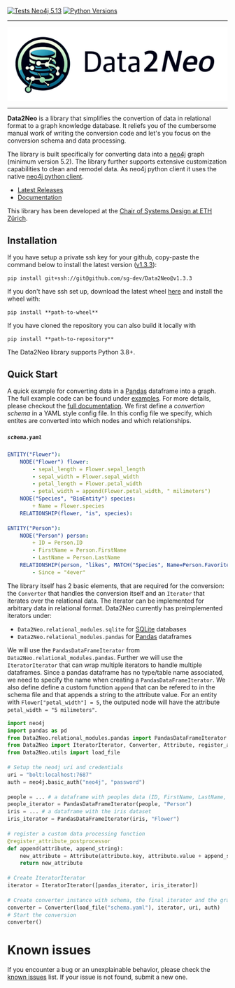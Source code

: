 [![Tests Neo4j 5.13](https://github.com/sg-dev/data2neo/actions/workflows/tests_neo4j5.yaml/badge.svg)](https://github.com/sg-dev/data2neo/actions/workflows/tests_neo4j5.yaml)
[![Python Versions](https://img.shields.io/badge/python-3.8%20%7C%C2%A03.9%C2%A0%7C%C2%A03.10%C2%A0%7C%203.11%C2%A0%7C%203.12-orange)](https://github.com/sg-dev/data2neo/actions/workflows) 

---
<p align="center">
  <img src="docs/source/assets/images/data2neo_banner.png" alt="Data2Neo banner"/>
</p>

---
**Data2Neo** is a library that simplifies the convertion of data in relational format to a graph knowledge database. It reliefs you of the cumbersome manual work of writing the conversion code and let's you focus on the conversion schema and data processing.

The library is built specifically for converting data into a [neo4j](https://neo4j.com/) graph (minimum version 5.2). The library further supports extensive customization capabilities to clean and remodel data. As neo4j python client it uses the native [neo4j python client](https://neo4j.com/docs/getting-started/languages-guides/neo4j-python/).


 - [Latest Releases](https://github.com/sg-dev/Data2Neo/tags)
 - [Documentation](https://Data2Neo.jkminder.ch)

This library has been developed at the [Chair of Systems Design at ETH Zürich](https://www.sg.ethz.ch).

## Installation
If you have setup a private ssh key for your github, copy-paste the command below to install the latest version ([v1.3.3][latest_tag]):
```
pip install git+ssh://git@github.com/sg-dev/Data2Neo@v1.3.3
```

If you don't have ssh set up, download the latest wheel [here][latest_wheel] and install the wheel with:
```
pip install **path-to-wheel**
```

If you have cloned the repository you can also build it locally with
```
pip install **path-to-repository**
```
The Data2Neo library supports Python 3.8+.

## Quick Start
A quick example for converting data in a [Pandas](https://pandas.pydata.org) dataframe into a graph. The full example code can be found under [examples](/examples). For more details, please checkout the [full documentation][wiki]. We first define a *convertion schema* in a YAML style config file. In this config file we specify, which entites are converted into which nodes and which relationships. 
##### **`schema.yaml`**
```yaml
ENTITY("Flower"):
    NODE("Flower") flower:
        - sepal_length = Flower.sepal_length
        - sepal_width = Flower.sepal_width
        - petal_length = Flower.petal_width
        - petal_width = append(Flower.petal_width, " milimeters")
    NODE("Species", "BioEntity") species:
        + Name = Flower.species
    RELATIONSHIP(flower, "is", species):
    
ENTITY("Person"):
    NODE("Person") person:
        + ID = Person.ID
        - FirstName = Person.FirstName
        - LastName = Person.LastName
    RELATIONSHIP(person, "likes", MATCH("Species", Name=Person.FavoriteFlower)):
        - Since = "4ever"
```
The library itself has 2 basic elements, that are required for the conversion: the `Converter` that handles the conversion itself and an `Iterator` that iterates over the relational data. The iterator can be implemented for arbitrary data in relational format. Data2Neo currently has preimplemented iterators under:
- `Data2Neo.relational_modules.sqlite`  for [SQLite](https://www.sqlite.org/index.html) databases
- `Data2Neo.relational_modules.pandas` for [Pandas](https://pandas.pydata.org) dataframes

We will use the `PandasDataFrameIterator` from `Data2Neo.relational_modules.pandas`. Further we will use the `IteratorIterator` that can wrap multiple iterators to handle multiple dataframes. Since a pandas dataframe has no type/table name associated, we need to specify the name when creating a `PandasDataFrameIterator`. We also define define a custom function `append` that can be refered to in the schema file and that appends a string to the attribute value. For an entity with `Flower["petal_width"] = 5`, the outputed node will have the attribute `petal_width = "5 milimeters"`.
```python
import neo4j
import pandas as pd 
from Data2Neo.relational_modules.pandas import PandasDataFrameIterator 
from Data2Neo import IteratorIterator, Converter, Attribute, register_attribute_postprocessor
from Data2Neo.utils import load_file

# Setup the neo4j uri and credentials
uri = "bolt:localhost:7687"
auth = neo4j.basic_auth("neo4j", "password")

people = ... # a dataframe with peoples data (ID, FirstName, LastName, FavoriteFlower)
people_iterator = PandasDataFrameIterator(people, "Person")
iris = ... # a dataframe with the iris dataset
iris_iterator = PandasDataFrameIterator(iris, "Flower")

# register a custom data processing function
@register_attribute_postprocessor
def append(attribute, append_string):
    new_attribute = Attribute(attribute.key, attribute.value + append_string)
    return new_attribute

# Create IteratorIterator
iterator = IteratorIterator([pandas_iterator, iris_iterator])

# Create converter instance with schema, the final iterator and the graph
converter = Converter(load_file("schema.yaml"), iterator, uri, auth)
# Start the conversion
converter()
```
# Known issues
If you encounter a bug or an unexplainable behavior, please check the [known issues](https://github.com/sg-dev/Data2Neo/labels/bug) list. If your issue is not found, submit a new one.

[latest_version]: v1.3.3
[latest_tag]: https://github.com/sg-dev/Data2Neo/releases/tag/v1.3.3
[latest_wheel]: https://github.com/sg-dev/Data2Neo/releases/download/v1.3.3/Data2Neo-1.3.3-py3-none-any.whl
[wiki]: https://Data2Neo.jkminder.ch/index.html
